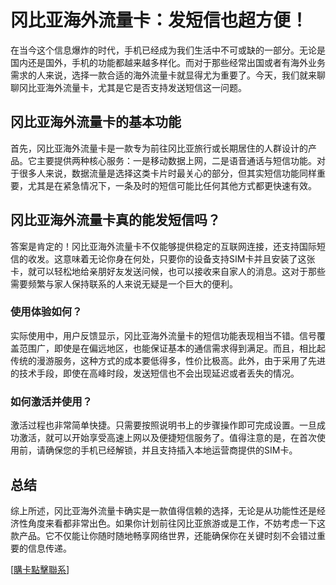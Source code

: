 # 冈比亚海外流量卡：发短信也超方便！

在当今这个信息爆炸的时代，手机已经成为我们生活中不可或缺的一部分。无论是国内还是国外，手机的功能都越来越多样化。而对于那些经常出国或者有海外业务需求的人来说，选择一款合适的海外流量卡就显得尤为重要了。今天，我们就来聊聊冈比亚海外流量卡，尤其是它是否支持发送短信这一问题。

## 冈比亚海外流量卡的基本功能

首先，冈比亚海外流量卡是一款专为前往冈比亚旅行或长期居住的人群设计的产品。它主要提供两种核心服务：一是移动数据上网，二是语音通话与短信功能。对于很多人来说，数据流量是选择这类卡片时最关心的部分，但其实短信功能同样重要，尤其是在紧急情况下，一条及时的短信可能比任何其他方式都更快速有效。

## 冈比亚海外流量卡真的能发短信吗？

答案是肯定的！冈比亚海外流量卡不仅能够提供稳定的互联网连接，还支持国际短信的收发。这意味着无论你身在何处，只要你的设备支持SIM卡并且安装了这张卡，就可以轻松地给亲朋好友发送问候，也可以接收来自家人的消息。这对于那些需要频繁与家人保持联系的人来说无疑是一个巨大的便利。

### 使用体验如何？

实际使用中，用户反馈显示，冈比亚海外流量卡的短信功能表现相当不错。信号覆盖范围广，即使是在偏远地区，也能保证基本的通信需求得到满足。而且，相比起传统的漫游服务，这种方式的成本要低得多，性价比极高。此外，由于采用了先进的技术手段，即使在高峰时段，发送短信也不会出现延迟或者丢失的情况。

### 如何激活并使用？

激活过程也非常简单快捷。只需要按照说明书上的步骤操作即可完成设置。一旦成功激活，就可以开始享受高速上网以及便捷短信服务了。值得注意的是，在首次使用前，请确保您的手机已经解锁，并且支持插入本地运营商提供的SIM卡。

## 总结

综上所述，冈比亚海外流量卡确实是一款值得信赖的选择，无论是从功能性还是经济性角度来看都非常出色。如果你计划前往冈比亚旅游或是工作，不妨考虑一下这款产品。它不仅能让你随时随地畅享网络世界，还能确保你在关键时刻不会错过重要的信息传递。

[[購卡點擊聯系](https://t.me/s/esim1088)]